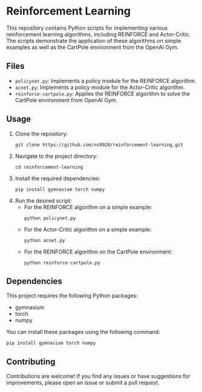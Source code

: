 <div>
    <h1>Reinforcement Learning</h1>
    <p>This repository contains Python scripts for implementing various reinforcement learning algorithms, including REINFORCE and Actor-Critic. The scripts demonstrate the application of these algorithms on simple examples as well as the CartPole environment from the OpenAI Gym.</p>
    <h2>Files</h2>
    <ul>
        <li><code>policynet.py</code>: Implements a policy module for the REINFORCE algorithm.</li>
        <li><code>acnet.py</code>: Implements a policy module for the Actor-Critic algorithm.</li>
        <li><code>reinforce-cartpole.py</code>: Applies the REINFORCE algorithm to solve the CartPole environment from OpenAI Gym.</li>
    </ul>
    <h2>Usage</h2>
    <ol>
        <li>Clone the repository:
            <pre><code>git clone https://github.com/ns9920/reinforcement-learning.git</code></pre>
        </li>
        <li>Navigate to the project directory:
            <pre><code>cd reinforcement-learning</code></pre>
        </li>
        <li>Install the required dependencies:
            <pre><code>pip install gymnasium torch numpy</code></pre>
        </li>
        <li>Run the desired script:
            <ul>
                <li>For the REINFORCE algorithm on a simple example:
                    <pre><code>python policynet.py</code></pre>
                </li>
                <li>For the Actor-Critic algorithm on a simple example:
                    <pre><code>python acnet.py</code></pre>
                </li>
                <li>For the REINFORCE algorithm on the CartPole environment:
                    <pre><code>python reinforce-cartpole.py</code></pre>
                </li>
            </ul>
        </li>
    </ol>
    <h2>Dependencies</h2>
    <p>This project requires the following Python packages:</p>
    <ul>
        <li>gymnasium</li>
        <li>torch</li>
        <li>numpy</li>
    </ul>
    <p>You can install these packages using the following command:</p>
    <pre><code>pip install gymnasium torch numpy</code></pre>
    <h2>Contributing</h2>
    <p>Contributions are welcome! If you find any issues or have suggestions for improvements, please open an issue or submit a pull request.</p>
</div>
